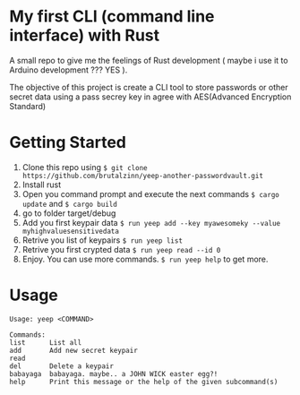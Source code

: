 # My first CLI (command line interface) with Rust

 A small repo to give me the feelings of Rust development ( maybe i use it to Arduino development ??? YES ). 
 
 The objective of this project is create a CLI tool to store passwords or other secret data using a pass secrey key in agree with AES(Advanced Encryption Standard) 

 # Getting Started

1. Clone this repo using `$ git clone https://github.com/brutalzinn/yeep-another-passwordvault.git`
2. Install rust
3. Open you command prompt and execute the next commands `$ cargo update` and `$ cargo build` 
4. go to folder target/debug
5. Add you first keypair data `$ run yeep add --key myawesomeky --value myhighvaluesensitivedata`
6. Retrive you list of keypairs `$ run yeep list`
7. Retrive you first crypted data  `$ run yeep read --id 0`
8. Enjoy. You can use more commands. `$ run yeep help` to get more.

 # Usage

    Usage: yeep <COMMAND>

    Commands:
    list      List all
    add       Add new secret keypair
    read
    del       Delete a keypair
    babayaga  babayaga. maybe.. a JOHN WICK easter egg?!
    help      Print this message or the help of the given subcommand(s)